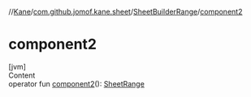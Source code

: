 //[Kane](../../index.md)/[com.github.jomof.kane.sheet](../index.md)/[SheetBuilderRange](index.md)/[component2](component2.md)



# component2  
[jvm]  
Content  
operator fun [component2](component2.md)(): [SheetRange](../../com.github.jomof.kane/-sheet-range/index.md)  



